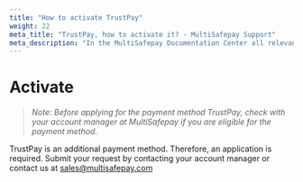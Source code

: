 ```yaml
---
title: "How to activate TrustPay"
weight: 22
meta_title: "TrustPay, how to activate it? - MultiSafepay Support"
meta_description: "In the MultiSafepay Documentation Center all relevant information regarding our Plugins and API. As well as Support pages for Payment Method, Tools and General Questions. You can also find the contact details of our Support Team and Integration Team."
---
```

# Activate
>_Note: Before applying for the payment method TrustPay, check with your account manager at MultiSafepay if you are eligible for the payment method._

TrustPay is an additional payment method. Therefore, an application is required. Submit your request by contacting your account manager or contact us at <sales@multisafepay.com>
